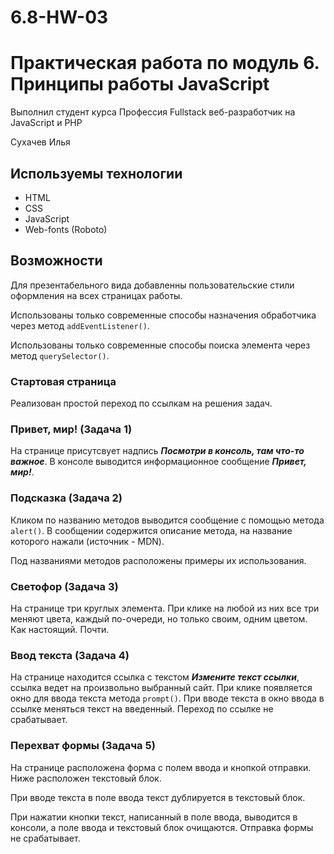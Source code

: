 # 6.8-HW-03
# Практическая работа по модуль 6. Принципы работы JavaScript

Выполнил студент курса Профессия Fullstack веб-разработчик на JavaScript и PHP

Сухачев Илья

## Используемы технологии

* HTML
* CSS
* JavaScript
* Web-fonts (Roboto)

## Возможности

Для презентабельного вида добавленны пользовательские стили оформления на всех страницах работы.

Использованы только современные способы назначения обработчика через метод `addEventListener()`.

Использованы только современные способы поиска элемента через метод  `querySelector()`.

### Стартовая страница

Реализован простой переход по ссылкам на решения задач.

### Привет, мир! (Задача 1)

На странице присутсвует надпись ___Посмотри в консоль, там что-то важное___. В консоле выводится информационное сообщение ___Привет, мир!___.

### Подсказка (Задача 2)

Кликом по названию методов выводится сообщение с помощью метода `alert()`. В сообщении содержится описание метода, на название которого нажали (источник - MDN).

Под названиями методов расположены примеры их использования.

### Светофор (Задача 3)

На странице три круглых элемента. При клике на любой из них все три меняют цвета, каждый по-очереди, но только своим, одним цветом. Как настоящий. Почти.

### Ввод текста (Задача 4)

На странице находится ссылка с текстом ___Измените текст ссылки___, ссылка ведет на произвольно выбранный сайт. При клике появляется окно для ввода текста метода `prompt()`. При вводе текста в окно ввода в ссылке меняться текст на введенный. Переход по ссылке не срабатывает.

### Перехват формы (Задача 5)

На странице расположена форма с полем ввода и кнопкой отправки.
Ниже расположен текстовый блок.

При вводе текста в поле ввода текст дублируется в текстовый блок.

При нажатии кнопки текст, написанный в поле ввода, выводится в консоли, а поле ввода и текстовый блок очищаются. Отправка формы не срабатывает.
